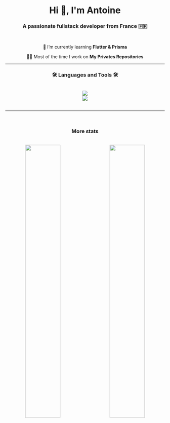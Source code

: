 <h1 align="center">Hi 👋, I'm Antoine</h1>
<h3 align="center">A passionate fullstack developer from France 🇫🇷</h3>

<br />

<div align="center">
  <p>🌱 I’m currently learning <b>Flutter & Prisma</b></p>
  <p>👨‍💻 Most of the time I work on <b>My Privates Repositories</b></p>
</div>

<hr/>

<h3 align="center">🛠️ Languages and Tools 🛠️</h3>
<br/>
<div align="center">
  <a href="https://skillicons.dev">
    <img src="https://skillicons.dev/icons?i=nodejs,php,prisma,github,firebase,mongodb,mysql,aws"/>
    <br/>
    <img src="https://skillicons.dev/icons?i=react,vue,mui,html,css,javascript,flutter,threejs,vscode,figma"/>
  </a>
</div>

<br/>
<hr/>
<br/>

<div align="center">
  <h3>More stats</h3>
  <br/>
  <img align="left" width="47%" src="https://github-readme-stats.vercel.app/api?username=Mok-Mokthar&show_icons=true&theme=radical" />

  <img align="right" width="47%" src="https://github-readme-stats.vercel.app/api/top-langs/?username=Mok-Mokthar&layout=compact" />
</div>
